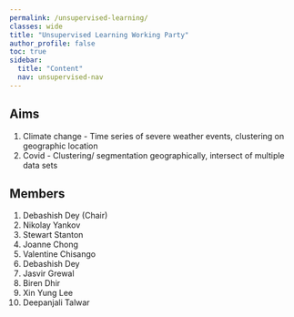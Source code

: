 ```yaml
---
permalink: /unsupervised-learning/
classes: wide
title: "Unsupervised Learning Working Party"
author_profile: false
toc: true
sidebar:
  title: "Content"
  nav: unsupervised-nav
---
```


## Aims
1. Climate change - Time series of severe weather events, clustering on geographic location
2. Covid - Clustering/ segmentation geographically, intersect of multiple data sets

## Members

1.  Debashish Dey (Chair) 
2.  Nikolay Yankov
3.  Stewart Stanton
4.  Joanne Chong
5.  Valentine Chisango
6.  Debashish Dey
7.  Jasvir Grewal
8.  Biren Dhir
9.  Xin Yung Lee
10. Deepanjali Talwar
